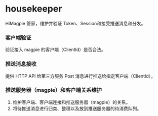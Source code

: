 # housekeeper
HiMagpie 管家，维护并验证 Token、Session和接受推送消息和分发。

### 客户端验证
验证接入 magpie 的客户端（ClientId）是否合法。

### 推送消息接收
提供 HTTP API 给第三方服务 Post 消息进行推送给指定客户端（ClientId）。

### 推送服务器（magpie）和客户端关系维护
1. 维护客户端、客户端连接和推送服务器（magpie）的关系。  
2. 将待推送消息进行归类、整理以及放到推送服务器的待消费队列。
